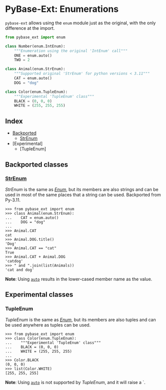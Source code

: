 # PyBase-Ext: Enumerations

`pybase-ext` allows using the `enum` module just as the original, with the only difference at the import.

```python
from pybase_ext import enum

class Number(enum.IntEnum):
    """Enumeration using the original 'IntEnum' call"""
    ONE = enum.auto()
    TWO = 2

class Animal(enum.StrEnum):
    """Supported original 'StrEnum' for python versions < 3.11"""
    CAT = enum.auto()
    DOG = "dog"

class Color(enum.TupleEnum):
    """Experimental 'TupleEnum' class"""
    BLACK = (0, 0, 0)
    WHITE = (255, 255, 255)
```

## Index

- [Backported](#backported-classes)
  - [StrEnum](#strenum)
- [Experimental]
  - [TupleEnum]

## Backported classes

### [**StrEnum**](https://docs.python.org/3.11/library/enum.html#enum.StrEnum)

_StrEnum_ is the same as [_Enum_](https://docs.python.org/3.12/library/enum.html#enum.Enum), but its members are also strings and can be used in most of the same places that a string can be used.
Backported from Py-3.11.

```pycon
>>> from pybase_ext import enum
>>> class Animal(enum.StrEnum):
...    CAT = enum.auto()
...    DOG = "dog"
...
>>> Animal.CAT
cat
>>> Animal.DOG.title()
'Dog'
>>> Animal.CAT == "cat"
True
>>> Animal.CAT + Animal.DOG
'catdog'
>>> " and ".join(list(Animals))
'cat and dog'
```

**Note**: Using [`auto`](https://docs.python.org/3.12/library/enum.html#enum.auto) results in the lower-cased member name as the value.

## Experimental classes

### **TupleEnum**

_TupleEnum_ is the same as [_Enum_](https://docs.python.org/3.12/library/enum.html#enum.Enum), but its members are also tuples and can be used anywhere as tuples can be used.

```pycon
>>> from pybase_ext import enum
>>> class Color(enum.TupleEnum):
...    """Experimental 'TupleEnum' class"""
...    BLACK = (0, 0, 0)
...    WHITE = (255, 255, 255)
...
>>> Color.BLACK
(0, 0, 0)
>>> list(Color.WHITE)
[255, 255, 255]
```

**Note**: Using [`auto`](https://docs.python.org/3.12/library/enum.html#enum.auto) is not supported by _TupleEnum_, and it will raise a `.
